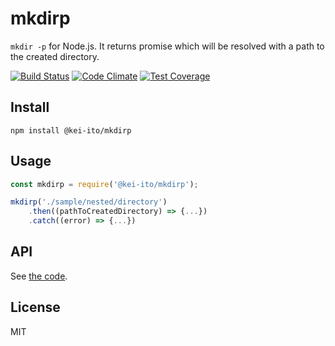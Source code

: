 # mkdirp

`mkdir -p` for Node.js. It returns promise which will be resolved with a path to
the created directory.

[![Build Status](https://travis-ci.org/kei-ito/j1.svg?branch=master)](https://travis-ci.org/kei-ito/j1)
[![Code Climate](https://lima.codeclimate.com/github/kei-ito/j1/badges/gpa.svg)](https://lima.codeclimate.com/github/kei-ito/j1)
[![Test Coverage](https://lima.codeclimate.com/github/kei-ito/j1/badges/coverage.svg)](https://lima.codeclimate.com/github/kei-ito/j1/coverage)

## Install

```
npm install @kei-ito/mkdirp
```

## Usage

```javascript
const mkdirp = require('@kei-ito/mkdirp');

mkdirp('./sample/nested/directory')
	.then((pathToCreatedDirectory) => {...})
	.catch((error) => {...})
```

## API

See [the code](https://github.com/kei-ito/j1/blob/master/mkdir/index.js).

## License

MIT
